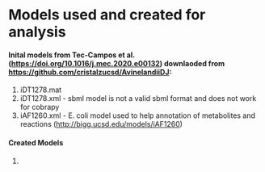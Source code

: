 # Models used and created for analysis

#### Inital models from Tec-Campos et al. (https://doi.org/10.1016/j.mec.2020.e00132) downlaoded from https://github.com/cristalzucsd/AvinelandiiDJ:

1) iDT1278.mat
2) iDT1278.xml  - sbml model is not a valid sbml format and does not work for cobrapy
3) iAF1260.xml  - E. coli model used to help annotation of metabolites and reactions (http://bigg.ucsd.edu/models/iAF1260)


#### Created Models 

1) 
